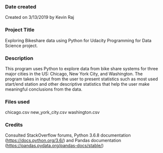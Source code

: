 ### Date created

Created on 3/13/2019 by Kevin Raj

### Project Title

Exploring Bikeshare data using Python for Udacity Programming for Data Science project.

### Description

This program uses Python to explore data from bike share systems for three major cities in the US: Chicago, New York City, and Washington.
The program takes in input from the user to present statistics such as most used start/end station and other descriptive statistics that help the user make meaningful conclusions from the data.


### Files used

chicago.csv
new_york_city.csv
washington.csv


### Credits

Consulted StackOverflow forums, Python 3.6.8 documentation (https://docs.python.org/3.6/) and Pandas documentation (https://pandas.pydata.org/pandas-docs/stable/)

